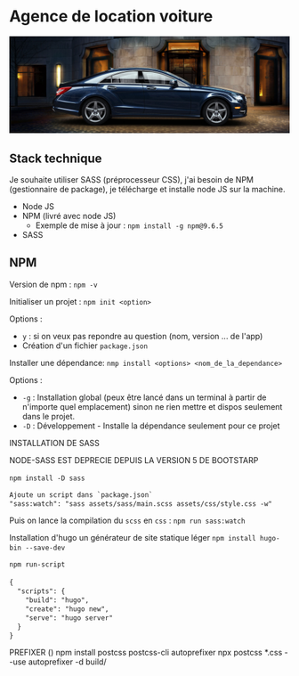 ﻿# Agence de location voiture
 
 [![](https://github.com/Eric-dev13/Agence_location_voiture/blob/main/assets/images/background.jpg)]( https://eric-dev13.github.io/Agence_location_voiture/)

## Stack technique
Je souhaite utiliser SASS (préprocesseur CSS), j'ai besoin de NPM (gestionnaire de package), je télécharge et installe node JS sur la machine.

- Node JS
- NPM (livré avec node JS) 
    - Exemple de mise à jour : `npm install -g npm@9.6.5`
- SASS


## NPM

Version de npm : `npm -v`

Initialiser un projet : `npm init <option>` 

Options :
- `y` : si on veux pas repondre au question (nom, version ... de l'app)
- Création d'un fichier `package.json`

Installer une dépendance: `nmp install <options> <nom_de_la_dependance>`

Options :
- `-g` : Installation global (peux être lancé dans un terminal à partir de n'importe quel emplacement) sinon ne rien mettre et dispos seulement dans le projet.
- `-D` : Développement - Installe la dépendance seulement pour ce projet

INSTALLATION DE SASS

NODE-SASS EST DEPRECIE DEPUIS LA VERSION 5 DE BOOTSTARP

`npm install -D sass`
````
Ajoute un script dans `package.json`
"sass:watch": "sass assets/sass/main.scss assets/css/style.css -w"
````

Puis on lance la compilation du `scss` en `css` : `npm run sass:watch`

Installation d'hugo un générateur de site statique léger
`npm install hugo-bin --save-dev`

````
npm run-script

{
  "scripts": {
    "build": "hugo",
    "create": "hugo new",
    "serve": "hugo server"
  }
}
````

PREFIXER ()
npm install postcss postcss-cli autoprefixer
npx postcss *.css --use autoprefixer -d build/

